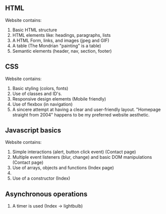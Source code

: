 ## HTML

Website contains: 
1. Basic HTML structure
1. HTML elements like: headings, paragraphs, lists
1. A HTML Form, links, and images (jpeg and GIF)
1. A table (The Mondrian "painting" is a table)
1. Semantic elements (header, nav, section, footer)


## CSS

Website contains:
1. Basic styling (colors, fonts)
1. Use of classes and ID's. 
1. Responsive design elements (Mobile friendly)
1. Use of flexbox (in navigation)
1. A sincere attempt at having a clear and user-friendly layout. "Homepage straight from 2004" happens to be my preferred website aesthetic.


## Javascript basics 

Website contains: 
1. Simple interactions (alert, button click event) (Contact page)
1. Multiple event listeners (blur, change) and basic DOM manipulations (Contact page)
1. Use of arrays, objects and functions (Index page)
1. 
1. Use of a constructor (Index)



## Asynchronous operations 
1. A timer is used (Index -> lightbulb)
